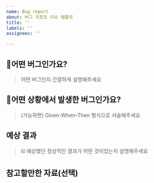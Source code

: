 ```yaml
---
name: Bug report
about: 버그 리포트 이슈 템플릿
title: ''
labels: ''
assignees: ''

---
```


## 🐞어떤 버그인가요?

> 어떤 버그인지 간결하게 설명해주세요

## 💬어떤 상황에서 발생한 버그인가요?

> (가능하면) Given-When-Then 형식으로 서술해주세요

## 예상 결과

> ☑️ 예상했던 정상적인 결과가 어떤 것이었는지 설명해주세요

## 참고할만한 자료(선택)
